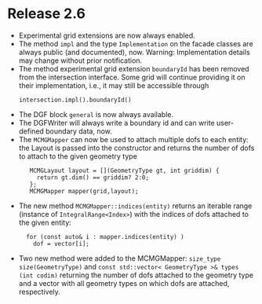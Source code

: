 # Release 2.6

- Experimental grid extensions are now always enabled.
- The method `impl` and the type `Implementation` on the facade classes are
  always public (and documented), now.
  Warning: Implementation details may change without prior notification.
- The method experimental grid extension `boundaryId` has been removed from the
  intersection interface. Some grid will continue providing it on their
  implementation, i.e., it may still be accessible through
  ```
  intersection.impl().boundaryId()
  ```
- The DGF block `general` is now always available.
- The DGFWriter will always write a boundary id and can write user-defined
  boundary data, now.
- The `MCMGMapper` can now be used to attach multiple dofs to each
  entity:
  the Layout is passed into the constructor and
  returns the number of dofs to attach to the given geometry type
  ```
     MCMGLayout layout = [](GeometryType gt, int griddim) {
       return gt.dim() == griddim? 2:0;
     };
     MCMGMapper mapper(grid,layout);
  ```
- The new method `MCMGMapper::indices(entity)` returns an iterable range
  (instance of `IntegralRange<Index>`)
  with the indices of dofs attached to the given entity:
  ```
    for (const auto& i : mapper.indices(entity) )
      dof = vector[i];
  ```
- Two new method were added to the MCMGMapper:
  `size_type size(GeometryType)` and
  `const std::vector< GeometryType >& types (int codim)`
  returning the number of dofs attached to the geometry type and a vector
  with all geometry types on which dofs are attached, respectively.
